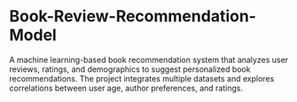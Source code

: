 # Book-Review-Recommendation-Model
A machine learning-based book recommendation system that analyzes user reviews, ratings, and demographics to suggest personalized book recommendations. The project integrates multiple datasets and explores correlations between user age, author preferences, and ratings.
